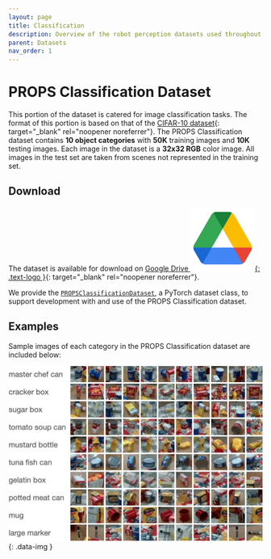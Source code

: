 ```yaml
---
layout: page
title: Classification
description: Overview of the robot perception datasets used throughout the DeepRob course.
parent: Datasets
nav_order: 1
---
```


# PROPS Classification Dataset

This portion of the dataset is catered for image classification tasks. The format of this portion is based on that of the [CIFAR-10 dataset](https://www.cs.toronto.edu/~kriz/cifar.html){: target="_blank" rel="noopener noreferrer"}. The PROPS Classification dataset contains <b>10 object categories</b> with <b>50K</b> training images and <b>10K</b> testing images. Each image in the dataset is a <b>32x32 RGB</b> color image. All images in the test set are taken from scenes not represented in the training set.

## Download

The dataset is available for download on [Google Drive ![](/assets/logos/logo_drive_2020q4_color_2x_web_64dp.png){: .text-logo }](https://drive.google.com/file/d/1C8_JFsnPVm392C-S1rH0y4HFfNkdMlXi/view?usp=share_link){: target="_blank" rel="noopener noreferrer"}.

We provide the [`PROPSClassificationDataset`](/assets/projects/PROPSClassificationDataset.py), a PyTorch dataset class, to support development with and use of the PROPS Classification dataset.

## Examples

Sample images of each category in the PROPS Classification dataset are included below:

![Sample images from PROPS classification dataset](/assets/images/props_classification.webp){: .data-img }
